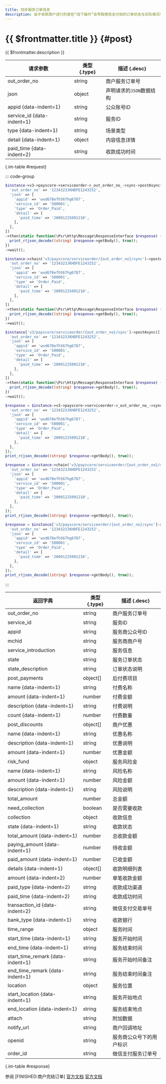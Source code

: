 ```yaml
---
title: 同步服务订单信息
description: 由于收款商户进行的某些“线下操作”会导致微信支付侧的订单状态与实际情况不符。**前置条件：**同步商户渠道收款成功信息时，即场景类型=“Order_Paid”，订单的状态需为
---
```


# {{ $frontmatter.title }} {#post}

{{ $frontmatter.description }}

| 请求参数 | 类型 {.type} | 描述 {.desc}
| --- | --- | ---
| out_order_no | string | 商户服务订单号
| json | object | 声明请求的`JSON`数据结构
| appid {data-indent=1} | string | 公众账号ID
| service_id {data-indent=1} | string | 服务ID
| type {data-indent=1} | string | 场景类型
| detail {data-indent=1} | object | 内容信息详情
| paid_time {data-indent=2} | string | 收款成功时间

{.im-table #request}

::: code-group

```php [异步纯链式]
$instance->v3->payscore->serviceorder->_out_order_no_->sync->postAsync([
  'out_order_no' => '1234323JKHDFE1243252',
  'json' => [
    'appid' => 'wxd678efh567hg6787',
    'service_id' => '500001',
    'type' => 'Order_Paid',
    'detail' => [
      'paid_time' => '20091225091210',
    ],
  ],
])
->then(static function(\Psr\Http\Message\ResponseInterface $response) {
  print_r(json_decode((string) $response->getBody(), true));
})
->wait();
```

```php [异步声明式]
$instance->chain('v3/payscore/serviceorder/{out_order_no}/sync')->postAsync([
  'out_order_no' => '1234323JKHDFE1243252',
  'json' => [
    'appid' => 'wxd678efh567hg6787',
    'service_id' => '500001',
    'type' => 'Order_Paid',
    'detail' => [
      'paid_time' => '20091225091210',
    ],
  ],
])
->then(static function(\Psr\Http\Message\ResponseInterface $response) {
  print_r(json_decode((string) $response->getBody(), true));
})
->wait();
```

```php [异步属性式]
$instance['v3/payscore/serviceorder/{out_order_no}/sync']->postAsync([
  'out_order_no' => '1234323JKHDFE1243252',
  'json' => [
    'appid' => 'wxd678efh567hg6787',
    'service_id' => '500001',
    'type' => 'Order_Paid',
    'detail' => [
      'paid_time' => '20091225091210',
    ],
  ],
])
->then(static function(\Psr\Http\Message\ResponseInterface $response) {
  print_r(json_decode((string) $response->getBody(), true));
})
->wait();
```

```php [同步纯链式]
$response = $instance->v3->payscore->serviceorder->_out_order_no_->sync->post([
  'out_order_no' => '1234323JKHDFE1243252',
  'json' => [
    'appid' => 'wxd678efh567hg6787',
    'service_id' => '500001',
    'type' => 'Order_Paid',
    'detail' => [
      'paid_time' => '20091225091210',
    ],
  ],
]);
print_r(json_decode((string) $response->getBody(), true));
```

```php [同步声明式]
$response = $instance->chain('v3/payscore/serviceorder/{out_order_no}/sync')->post([
  'out_order_no' => '1234323JKHDFE1243252',
  'json' => [
    'appid' => 'wxd678efh567hg6787',
    'service_id' => '500001',
    'type' => 'Order_Paid',
    'detail' => [
      'paid_time' => '20091225091210',
    ],
  ],
]);
print_r(json_decode((string) $response->getBody(), true));
```

```php [同步属性式]
$response = $instance['v3/payscore/serviceorder/{out_order_no}/sync']->post([
  'out_order_no' => '1234323JKHDFE1243252',
  'json' => [
    'appid' => 'wxd678efh567hg6787',
    'service_id' => '500001',
    'type' => 'Order_Paid',
    'detail' => [
      'paid_time' => '20091225091210',
    ],
  ],
]);
print_r(json_decode((string) $response->getBody(), true));
```

:::

| 返回字典 | 类型 {.type} | 描述 {.desc}
| --- | --- | ---
| out_order_no | string | 商户服务订单号
| service_id | string | 服务ID
| appid | string | 服务商公众号ID
| mchid | string | 服务商商户号
| service_introduction | string | 服务信息
| state | string | 服务订单状态
| state_description | string | 订单状态说明
| post_payments | object[] | 后付费项目
| name {data-indent=1} | string | 付费名称
| amount {data-indent=1} | number | 付费金额
| description {data-indent=1} | string | 付费说明
| count {data-indent=1} | number | 付费数量
| post_discounts | object[] | 商户优惠
| name {data-indent=1} | string | 优惠名称
| description {data-indent=1} | string | 优惠说明
| amount {data-indent=1} | number | 优惠金额
| risk_fund | object | 服务风险金
| name {data-indent=1} | string | 风险名称
| amount {data-indent=1} | number | 风险金额
| description {data-indent=1} | string | 风险说明
| total_amount | number | 总金额
| need_collection | boolean | 是否需要收款
| collection | object | 收款信息
| state {data-indent=1} | string | 收款状态
| total_amount {data-indent=1} | number | 总收款金额
| paying_amount {data-indent=1} | number | 待收金额
| paid_amount {data-indent=1} | number | 已收金额
| details {data-indent=1} | object[] | 收款明细列表
| amount {data-indent=2} | number | 单笔收款金额
| paid_type {data-indent=2} | string | 收款成功渠道
| paid_time {data-indent=2} | string | 收款成功时间
| transaction_id {data-indent=2} | string | 微信支付交易单号
| bank_type {data-indent=1} | string | 收款银行
| time_range | object | 服务时间
| start_time {data-indent=1} | string | 服务开始时间
| end_time {data-indent=1} | string | 服务结束时间
| start_time_remark {data-indent=1} | string | 服务开始时间备注
| end_time_remark {data-indent=1} | string | 服务结束时间备注
| location | object | 服务位置
| start_location {data-indent=1} | string | 服务开始地点
| end_location {data-indent=1} | string | 服务结束地点
| attach | string | 附加数据
| notify_url | string | 商户回调地址
| openid | string | 服务商公众号下的用户标识
| order_id | string | 微信支付服务订单号

{.im-table #response}

参阅 [FINISHED:商户完结订单] [官方文档](https://pay.weixin.qq.com/wiki/doc/apiv3/wxpay/payscore/chapter3_6.shtml) [官方文档](https://pay.weixin.qq.com/docs/merchant/apis/weixin-pay-score/service-order/sync-service-order.html)
